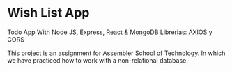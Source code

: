 # Wish List App
Todo App With Node JS, Express, React &amp; MongoDB
Librerias: AXIOS y CORS

This project is an assignment for Assembler School of Technology. In which we have practiced how to work with a non-relational database.
